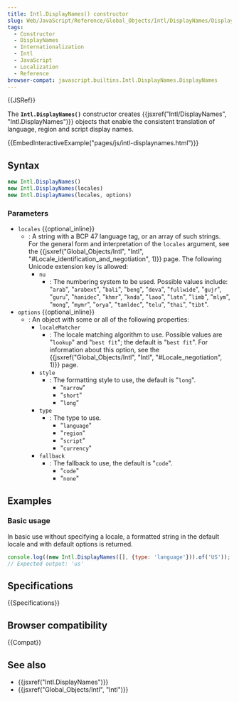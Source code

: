 ```yaml
---
title: Intl.DisplayNames() constructor
slug: Web/JavaScript/Reference/Global_Objects/Intl/DisplayNames/DisplayNames
tags:
  - Constructor
  - DisplayNames
  - Internationalization
  - Intl
  - JavaScript
  - Localization
  - Reference
browser-compat: javascript.builtins.Intl.DisplayNames.DisplayNames
---
```

{{JSRef}}

The **`Intl.DisplayNames()`** constructor creates
{{jsxref("Intl/DisplayNames", "Intl.DisplayNames")}} objects
that enable the consistent translation of language, region and script display
names.

{{EmbedInteractiveExample("pages/js/intl-displaynames.html")}}

<!-- The source for this interactive example is stored in a GitHub repository. If you'd like to contribute to the interactive examples project, please clone https://github.com/mdn/interactive-examples and send us a pull request. -->

## Syntax

```js
new Intl.DisplayNames()
new Intl.DisplayNames(locales)
new Intl.DisplayNames(locales, options)
```

### Parameters

*   `locales` {{optional_inline}}
    *   : A string with a BCP 47 language tag, or an array of such strings. For the
        general form and interpretation of the `locales` argument, see the
        {{jsxref("Global_Objects/Intl", "Intl",
			"#Locale_identification_and_negotiation", 1)}}
        page. The following Unicode extension key is allowed:
        *   `nu`
            *   : The numbering system to be used. Possible values include: "`arab`",
                "`arabext`", "`bali`", "`beng`", "`deva`", "`fullwide`", "`gujr`",
                "`guru`", "`hanidec`", "`khmr`", "`knda`", "`laoo`", "`latn`", "`limb`",
                "`mlym`", "`mong`", "`mymr`", "`orya`", "`tamldec`", "`telu`", "`thai`",
                "`tibt`".
*   `options` {{optional_inline}}
    *   : An object with some or all of the following properties:
        *   `localeMatcher`
            *   : The locale matching algorithm to use. Possible values are "`lookup`"
                and "`best fit`"; the default is "`best fit`". For information about
                this option, see the
                {{jsxref("Global_Objects/Intl", "Intl", "#Locale_negotiation", 1)}}
                page.
        *   `style`
            *   : The formatting style to use, the default is "`long`".
                *   "`narrow`"
                *   "`short`"
                *   "`long`"
        *   `type`
            *   : The type to use.
                *   "`language`"
                *   "`region`"
                *   "`script`"
                *   "`currency`"
        *   `fallback`
            *   : The fallback to use, the default is "`code`".
                *   "`code`"
                *   "`none`"

## Examples

### Basic usage

In basic use without specifying a locale, a formatted string in the default
locale and with default options is returned.

```js
console.log((new Intl.DisplayNames([], {type: 'language'})).of('US'));
// Expected output: 'us'
```

## Specifications

{{Specifications}}

## Browser compatibility

{{Compat}}

## See also

*   {{jsxref("Intl.DisplayNames")}}
*   {{jsxref("Global_Objects/Intl", "Intl")}}
